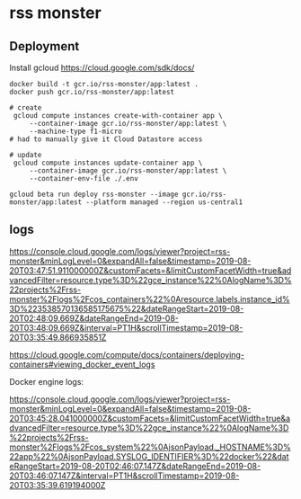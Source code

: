 # rss monster

## Deployment

Install gcloud https://cloud.google.com/sdk/docs/

```
docker build -t gcr.io/rss-monster/app:latest .
docker push gcr.io/rss-monster/app:latest
```

```
# create
 gcloud compute instances create-with-container app \
     --container-image gcr.io/rss-monster/app:latest \
     --machine-type f1-micro
# had to manually give it Cloud Datastore access

# update
 gcloud compute instances update-container app \
     --container-image gcr.io/rss-monster/app:latest \
     --container-env-file ./.env
```

```
gcloud beta run deploy rss-monster --image gcr.io/rss-monster/app:latest --platform managed --region us-central1
```

## logs

https://console.cloud.google.com/logs/viewer?project=rss-monster&minLogLevel=0&expandAll=false&timestamp=2019-08-20T03:47:51.911000000Z&customFacets=&limitCustomFacetWidth=true&advancedFilter=resource.type%3D%22gce_instance%22%0AlogName%3D%22projects%2Frss-monster%2Flogs%2Fcos_containers%22%0Aresource.labels.instance_id%3D%223538570136585175675%22&dateRangeStart=2019-08-20T02:48:09.669Z&dateRangeEnd=2019-08-20T03:48:09.669Z&interval=PT1H&scrollTimestamp=2019-08-20T03:35:49.866935851Z

https://cloud.google.com/compute/docs/containers/deploying-containers#viewing_docker_event_logs

Docker engine logs:

https://console.cloud.google.com/logs/viewer?project=rss-monster&minLogLevel=0&expandAll=false&timestamp=2019-08-20T03:45:28.041000000Z&customFacets=&limitCustomFacetWidth=true&advancedFilter=resource.type%3D%22gce_instance%22%0AlogName%3D%22projects%2Frss-monster%2Flogs%2Fcos_system%22%0AjsonPayload._HOSTNAME%3D%22app%22%0AjsonPayload.SYSLOG_IDENTIFIER%3D%22docker%22&dateRangeStart=2019-08-20T02:46:07.147Z&dateRangeEnd=2019-08-20T03:46:07.147Z&interval=PT1H&scrollTimestamp=2019-08-20T03:35:39.619194000Z
